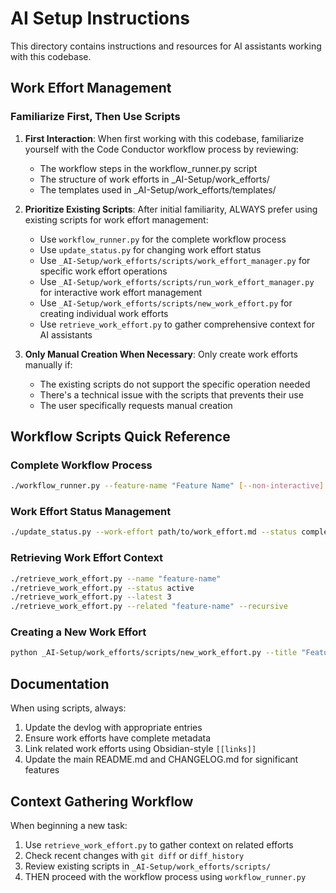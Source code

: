 # AI Setup Instructions

This directory contains instructions and resources for AI assistants working with this codebase.

## Work Effort Management

### Familiarize First, Then Use Scripts

1. **First Interaction**: When first working with this codebase, familiarize yourself with the Code Conductor workflow process by reviewing:
   - The workflow steps in the workflow_runner.py script
   - The structure of work efforts in _AI-Setup/work_efforts/
   - The templates used in _AI-Setup/work_efforts/templates/

2. **Prioritize Existing Scripts**: After initial familiarity, ALWAYS prefer using existing scripts for work effort management:
   - Use `workflow_runner.py` for the complete workflow process
   - Use `update_status.py` for changing work effort status
   - Use `_AI-Setup/work_efforts/scripts/work_effort_manager.py` for specific work effort operations
   - Use `_AI-Setup/work_efforts/scripts/run_work_effort_manager.py` for interactive work effort management
   - Use `_AI-Setup/work_efforts/scripts/new_work_effort.py` for creating individual work efforts
   - Use `retrieve_work_effort.py` to gather comprehensive context for AI assistants

3. **Only Manual Creation When Necessary**: Only create work efforts manually if:
   - The existing scripts do not support the specific operation needed
   - There's a technical issue with the scripts that prevents their use
   - The user specifically requests manual creation

## Workflow Scripts Quick Reference

### Complete Workflow Process
```bash
./workflow_runner.py --feature-name "Feature Name" [--non-interactive]
```

### Work Effort Status Management
```bash
./update_status.py --work-effort path/to/work_effort.md --status completed
```

### Retrieving Work Effort Context
```bash
./retrieve_work_effort.py --name "feature-name"
./retrieve_work_effort.py --status active
./retrieve_work_effort.py --latest 3
./retrieve_work_effort.py --related "feature-name" --recursive
```

### Creating a New Work Effort
```bash
python _AI-Setup/work_efforts/scripts/new_work_effort.py --title "Feature Title" --description "Description" [--priority high]
```

## Documentation

When using scripts, always:
1. Update the devlog with appropriate entries
2. Ensure work efforts have complete metadata
3. Link related work efforts using Obsidian-style `[[links]]`
4. Update the main README.md and CHANGELOG.md for significant features

## Context Gathering Workflow

When beginning a new task:
1. Use `retrieve_work_effort.py` to gather context on related efforts
2. Check recent changes with `git diff` or `diff_history`
3. Review existing scripts in `_AI-Setup/work_efforts/scripts/`
4. THEN proceed with the workflow process using `workflow_runner.py`
